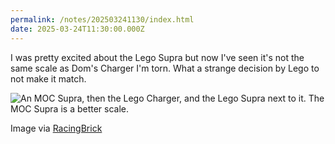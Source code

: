 ```yaml
---
permalink: /notes/202503241130/index.html
date: 2025-03-24T11:30:00.000Z
---
```


I was pretty excited about the Lego Supra but now I've seen it's not the same scale as Dom's Charger I'm torn. What a strange decision by Lego to not make it match.

![An MOC Supra, then the Lego Charger, and the Lego Supra next to it. The MOC Supra is a better scale.](https://cdn.rknight.me/site/2025/lego-42204-supra-42111-charger-comparison.jpg)

Image via [RacingBrick](https://www.youtube.com/watch?v=OWkgKpzJP_I)